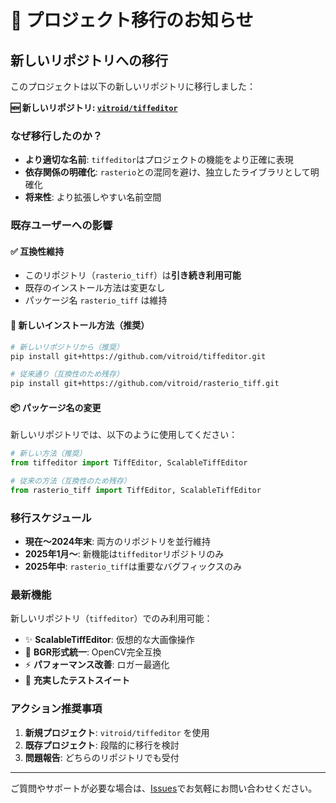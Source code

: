 # 🚀 プロジェクト移行のお知らせ

## 新しいリポジトリへの移行

このプロジェクトは以下の新しいリポジトリに移行しました：

**🆕 新しいリポジトリ: [`vitroid/tiffeditor`](https://github.com/vitroid/tiffeditor)**

### なぜ移行したのか？

- **より適切な名前**: `tiffeditor`はプロジェクトの機能をより正確に表現
- **依存関係の明確化**: `rasterio`との混同を避け、独立したライブラリとして明確化
- **将来性**: より拡張しやすい名前空間

### 既存ユーザーへの影響

#### ✅ **互換性維持**
- このリポジトリ（`rasterio_tiff`）は**引き続き利用可能**
- 既存のインストール方法は変更なし
- パッケージ名 `rasterio_tiff` は維持

#### 🔄 **新しいインストール方法（推奨）**

```bash
# 新しいリポジトリから（推奨）
pip install git+https://github.com/vitroid/tiffeditor.git

# 従来通り（互換性のため残存）
pip install git+https://github.com/vitroid/rasterio_tiff.git
```

#### 📦 **パッケージ名の変更**

新しいリポジトリでは、以下のように使用してください：

```python
# 新しい方法（推奨）
from tiffeditor import TiffEditor, ScalableTiffEditor

# 従来の方法（互換性のため残存）
from rasterio_tiff import TiffEditor, ScalableTiffEditor
```

### 移行スケジュール

- **現在〜2024年末**: 両方のリポジトリを並行維持
- **2025年1月〜**: 新機能は`tiffeditor`リポジトリのみ
- **2025年中**: `rasterio_tiff`は重要なバグフィックスのみ

### 最新機能

新しいリポジトリ（`tiffeditor`）でのみ利用可能：

- ✨ **ScalableTiffEditor**: 仮想的な大画像操作
- 🎨 **BGR形式統一**: OpenCV完全互換
- ⚡ **パフォーマンス改善**: ロガー最適化
- 🧪 **充実したテストスイート**

### アクション推奨事項

1. **新規プロジェクト**: `vitroid/tiffeditor` を使用
2. **既存プロジェクト**: 段階的に移行を検討
3. **問題報告**: どちらのリポジトリでも受付

---

ご質問やサポートが必要な場合は、[Issues](https://github.com/vitroid/tiffeditor/issues)でお気軽にお問い合わせください。
